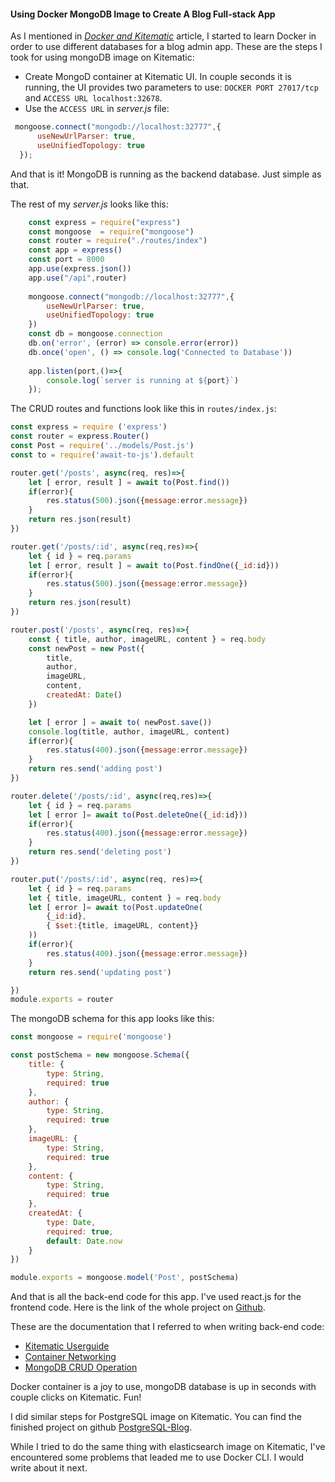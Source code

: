 #### Using Docker MongoDB Image to Create A Blog Full-stack App

As I mentioned in _[Docker and Kitematic](dockerAndKitematic.html)_ article, I started to learn Docker in order to use different databases for 
a blog admin app. These are the steps I took for using mongoDB image on Kitematic:

* Create MongoD container at Kitematic UI. In couple seconds it is running, the UI provides two parameters to use:
  `DOCKER PORT 27017/tcp` and `ACCESS URL localhost:32678`.
* Use the `ACCESS URL` in _server.js_ file:

````javascript
 mongoose.connect("mongodb://localhost:32777",{
      useNewUrlParser: true,
      useUnifiedTopology: true
  });
````

And that is it! MongoDB is running as the backend database. Just simple as that.

The rest of my _server.js_ looks like this:
````javascript
    const express = require("express")
    const mongoose  = require("mongoose")
    const router = require("./routes/index")
    const app = express()
    const port = 8000
    app.use(express.json())
    app.use("/api",router)
    
    mongoose.connect("mongodb://localhost:32777",{
        useNewUrlParser: true,
        useUnifiedTopology: true
    })
    const db = mongoose.connection
    db.on('error', (error) => console.error(error))
    db.once('open', () => console.log('Connected to Database'))
      
    app.listen(port,()=>{
        console.log(`server is running at ${port}`)
    });
````

The CRUD routes and functions look like this in `routes/index.js`:
````javascript
const express = require ('express')
const router = express.Router()
const Post = require('../models/Post.js')
const to = require('await-to-js').default

router.get('/posts', async(req, res)=>{
    let [ error, result ] = await to(Post.find())
    if(error){
        res.status(500).json({message:error.message})
    }
    return res.json(result)
})

router.get('/posts/:id', async(req,res)=>{
    let { id } = req.params
    let [ error, result ] = await to(Post.findOne({_id:id}))
    if(error){
        res.status(500).json({message:error.message})
    }
    return res.json(result)
})

router.post('/posts', async(req, res)=>{
    const { title, author, imageURL, content } = req.body
    const newPost = new Post({
        title,
        author,
        imageURL,
        content,
        createdAt: Date()
    })

    let [ error ] = await to( newPost.save())
    console.log(title, author, imageURL, content)
    if(error){
        res.status(400).json({message:error.message})
    }
    return res.send('adding post')
})

router.delete('/posts/:id', async(req,res)=>{
    let { id } = req.params
    let [ error ]= await to(Post.deleteOne({_id:id}))
    if(error){
        res.status(400).json({message:error.message})
    }
    return res.send('deleting post')
})

router.put('/posts/:id', async(req, res)=>{
    let { id } = req.params
    let { title, imageURL, content } = req.body
    let [ error ]= await to(Post.updateOne(
        {_id:id},
        { $set:{title, imageURL, content}}
    ))
    if(error){
        res.status(400).json({message:error.message})
    }
    return res.send('updating post')

})
module.exports = router
````

The mongoDB schema for this app looks like this:
````javascript
const mongoose = require('mongoose')

const postSchema = new mongoose.Schema({
    title: {
        type: String,
        required: true
    },
    author: {
        type: String,
        required: true
    },
    imageURL: {
        type: String,
        required: true
    },
    content: {
        type: String,
        required: true
    },
    createdAt: {
        type: Date,
        required: true,
        default: Date.now
    }
})

module.exports = mongoose.model('Post', postSchema)
````
And that is all the back-end code for this app. I've used react.js for the frontend code. Here is the link of the whole
project on [Github](https://github.com/sufanHuang/mern-blog).

These are the documentation that I referred to when writing back-end code:

* [Kitematic Userguide](https://docs.docker.com/kitematic/userguide/)
* [Container Networking](https://docs.docker.com/config/containers/container-networking/)
* [MongoDB CRUD Operation](https://docs.mongodb.com/manual/crud/)

Docker container is a joy to use, mongoDB database is up in seconds with couple clicks on Kitematic. Fun!

I did similar steps for PostgreSQL image on Kitematic. You can find the finished project on github 
[PostgreSQL-Blog](https://github.com/sufanHuang/postgreSQL-blog).

While I tried to do the same thing with elasticsearch image on Kitematic, I've encountered some problems 
that leaded me to use Docker CLI. I would write about it next.

